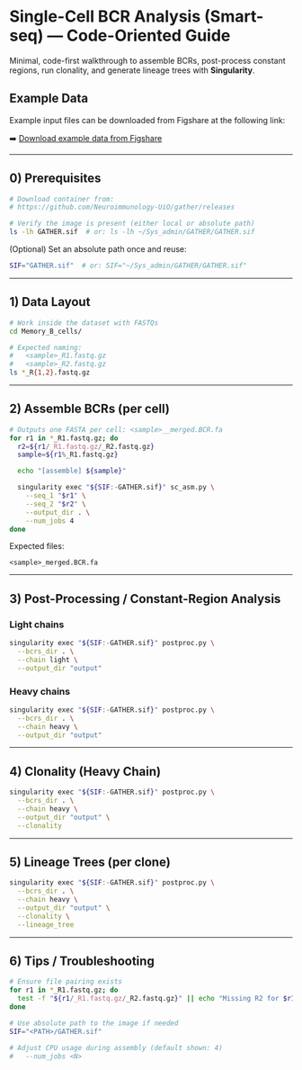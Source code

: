 # Single-Cell BCR Analysis (Smart-seq) — Code-Oriented Guide

Minimal, code-first walkthrough to assemble BCRs, post-process constant regions, run clonality, and generate lineage trees with **Singularity**.

## Example Data

Example input files can be downloaded from Figshare at the following link:


➡️ [Download example data from Figshare](https://doi.org/10.6084/m9.figshare.30152848)

---

## 0) Prerequisites

```bash
# Download container from:
# https://github.com/Neuroimmunology-UiO/gather/releases

# Verify the image is present (either local or absolute path)
ls -lh GATHER.sif  # or: ls -lh ~/Sys_admin/GATHER/GATHER.sif
```

(Optional) Set an absolute path once and reuse:
```bash
SIF="GATHER.sif"  # or: SIF="~/Sys_admin/GATHER/GATHER.sif"
```

---

## 1) Data Layout

```bash
# Work inside the dataset with FASTQs
cd Memory_B_cells/

# Expected naming:
#   <sample>_R1.fastq.gz
#   <sample>_R2.fastq.gz
ls *_R{1,2}.fastq.gz
```

---

## 2) Assemble BCRs (per cell)

```bash
# Outputs one FASTA per cell: <sample>__merged.BCR.fa
for r1 in *_R1.fastq.gz; do
  r2=${r1/_R1.fastq.gz/_R2.fastq.gz}
  sample=${r1%_R1.fastq.gz}

  echo "[assemble] ${sample}"

  singularity exec "${SIF:-GATHER.sif}" sc_asm.py \
    --seq_1 "$r1" \
    --seq_2 "$r2" \
    --output_dir . \
    --num_jobs 4
done
```

Expected files:
```text
<sample>_merged.BCR.fa
```

---

## 3) Post-Processing / Constant-Region Analysis

### Light chains
```bash
singularity exec "${SIF:-GATHER.sif}" postproc.py \
  --bcrs_dir . \
  --chain light \
  --output_dir "output"
```

### Heavy chains
```bash
singularity exec "${SIF:-GATHER.sif}" postproc.py \
  --bcrs_dir . \
  --chain heavy \
  --output_dir "output"
```

---

## 4) Clonality (Heavy Chain)

```bash
singularity exec "${SIF:-GATHER.sif}" postproc.py \
  --bcrs_dir . \
  --chain heavy \
  --output_dir "output" \
  --clonality
```
---

## 5) Lineage Trees (per clone)

```bash
singularity exec "${SIF:-GATHER.sif}" postproc.py \
  --bcrs_dir . \
  --chain heavy \
  --output_dir "output" \
  --clonality \
  --lineage_tree
```
---

## 6) Tips / Troubleshooting

```bash
# Ensure file pairing exists
for r1 in *_R1.fastq.gz; do
  test -f "${r1/_R1.fastq.gz/_R2.fastq.gz}" || echo "Missing R2 for $r1"
done

# Use absolute path to the image if needed
SIF="<PATH>/GATHER.sif"

# Adjust CPU usage during assembly (default shown: 4)
#   --num_jobs <N>
